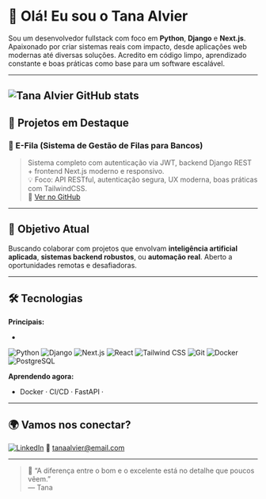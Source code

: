 # 👋 Olá! Eu sou o Tana Alvier

Sou um desenvolvedor fullstack com foco em **Python**, **Django** e **Next.js**. Apaixonado por criar sistemas reais com impacto, desde aplicações web modernas até diversas soluções. Acredito em código limpo, aprendizado constante e boas práticas como base para um software escalável.

---
![Tana Alvier GitHub stats](https://github-readme-stats.vercel.app/api?username=TanaAlvier19&show_icons=true&theme=radical)
---
## 🚀 Projetos em Destaque

### 🏥 E-Fila (Sistema de Gestão de Filas para Bancos)
> Sistema completo com autenticação via JWT, backend Django REST + frontend Next.js moderno e responsivo.  
> 💡 Foco: API RESTful, autenticação segura, UX moderna, boas práticas com TailwindCSS.  
> 🔗 [Ver no GitHub](https://github.com/software-fila-virtual)


---

## 💼 Objetivo Atual
Buscando colaborar com projetos que envolvam **inteligência artificial aplicada**, **sistemas backend robustos**, ou **automação real**. Aberto a oportunidades remotas e desafiadoras.

---

## 🛠 Tecnologias

**Principais:**
- <div style="display: inline-block">
![Python](https://img.shields.io/badge/Python-3670A0?style=for-the-badge&logo=python&logoColor=white)
![Django](https://img.shields.io/badge/Django-092E20?style=for-the-badge&logo=django&logoColor=white)
![Next.js](https://img.shields.io/badge/Next.js-000000?style=for-the-badge&logo=nextdotjs&logoColor=white)
![React](https://img.shields.io/badge/React-20232A?style=for-the-badge&logo=react&logoColor=61DAFB)
![Tailwind CSS](https://img.shields.io/badge/TailwindCSS-06B6D4?style=for-the-badge&logo=tailwindcss&logoColor=white)
![Git](https://img.shields.io/badge/Git-F05032?style=for-the-badge&logo=git&logoColor=white)
![Docker](https://img.shields.io/badge/Docker-2496ED?style=for-the-badge&logo=docker&logoColor=white)
![PostgreSQL](https://img.shields.io/badge/PostgreSQL-316192?style=for-the-badge&logo=postgresql&logoColor=white)

</div> 

**Aprendendo agora:**
- Docker · CI/CD · FastAPI ·

---

## 🌍 Vamos nos conectar?

[![LinkedIn](https://img.shields.io/badge/LinkedIn-blue?logo=linkedin&logoColor=white)]([https://linkedin.com/in/Tan](https://www.linkedin.com/in/tana-alvier-2944b6345/))  
📧 tanaalvier@email.com

---

> 🧠 “A diferença entre o bom e o excelente está no detalhe que poucos vêem.”  
> — Tana
